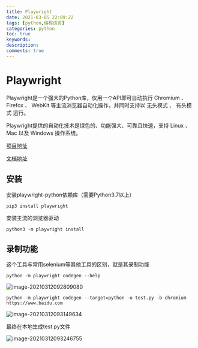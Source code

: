```yaml
---
title: Playwright
date: 2021-03-05 22:09:22
tags: [python,编程语言]
categories: python
toc: true
keywords:
description:
comments: true
---
```


# Playwright

Playwright是一个强大的Python库，仅用一个API即可自动执行 Chromium 、 Firefox 、 WebKit 等主流浏览器自动化操作，并同时支持以 无头模式 、 有头模式 运行。

Playwright提供的自动化技术是绿色的、功能强大、可靠且快速，支持 Linux 、 Mac 以及 Windows 操作系统。

[项目地址](https://github.com/microsoft/playwright)

[文档地址](https://playwright.dev/python/)

## 安装

安装playwright-python依赖库（需要Python3.7以上）

```shell
pip3 install playwright
```

安装主流的浏览器驱动

```shell
python3 -m playwright install 
```

## 录制功能

这个工具与常用selenium等其他工具的区别，就是其录制功能

```
python -m playwright codegen --help
```

![image-20210312092809080](https://gitee.com/Cooper001/blog-img/raw/master/img/image-20210312092809080.png)

```
python -m playwright codegen --target=python -o test.py -b chromium https://www.baidu.com
```

![image-20210312093149634](https://gitee.com/Cooper001/blog-img/raw/master/img/image-20210312093149634.png)

最终在本地生成test.py文件

![image-20210312093246755](https://gitee.com/Cooper001/blog-img/raw/master/img/image-20210312093246755.png)